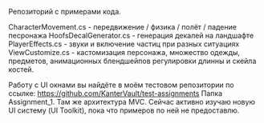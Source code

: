 Репозиторий с примерами кода.

CharacterMovement.cs - передвижение / физика / полёт / падение песронажа
HoofsDecalGenerator.cs - генерация декалей на ландшафте
PlayerEffects.cs - звуки и включение частиц при разных ситуациях
ViewCustomize.cs - кастомизация персонажа, множество одежды, предметов, анимационных блендшейпов регулировки длинны и скейла костей.

Работу с UI окнами вы найдёте в моём тестовом репозитории по ссылке:
https://github.com/KanterVault/test-assignments
Папка Assignment_1. Там же архитектура MVC.
Сейчас активно изучаю новую UI систему (UI Toolkit), пока что примеров по ней не предоставлю.